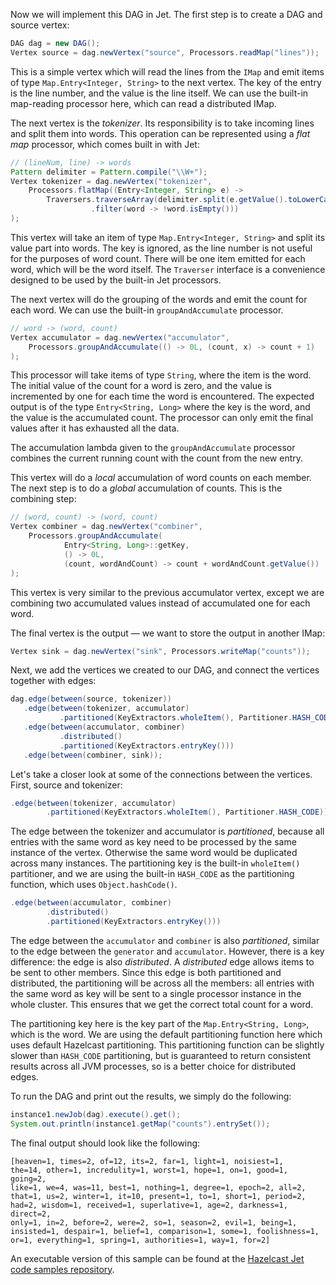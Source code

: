 Now we will implement this DAG in Jet. The first step is to create a
DAG and source vertex:

 ```java
DAG dag = new DAG();
Vertex source = dag.newVertex("source", Processors.readMap("lines"));
```

This is a simple vertex which will read the lines from the `IMap` and
emit items of type `Map.Entry<Integer, String>` to the next vertex. The
key of the entry is the line number, and the value is the line itself.
We can use the built-in map-reading processor here, which can read a
distributed IMap.

The next vertex is the _tokenizer_. Its responsibility is to take
incoming lines and split them into words. This operation can be
represented using a _flat map_ processor, which comes built in with Jet:

```java
// (lineNum, line) -> words
Pattern delimiter = Pattern.compile("\\W+");
Vertex tokenizer = dag.newVertex("tokenizer",
    Processors.flatMap((Entry<Integer, String> e) ->
        Traversers.traverseArray(delimiter.split(e.getValue().toLowerCase()))
                  .filter(word -> !word.isEmpty()))
);
```

This vertex will take an item of type `Map.Entry<Integer, String>` and
split its value part into words. The key is ignored, as the line number
is not useful for the purposes of word count. There will be one item
emitted for each word, which will be the word itself. The `Traverser`
interface is a convenience designed to be used by the built-in Jet
processors.

The next vertex will do the grouping of the words and emit the count
for each word. We can use the built-in `groupAndAccumulate` processor.

```java
// word -> (word, count)
Vertex accumulator = dag.newVertex("accumulator",
    Processors.groupAndAccumulate(() -> 0L, (count, x) -> count + 1)
);
```

This processor will take items of type `String`, where the item is the
word. The initial value of the count for a word is zero, and the value
is incremented by one for each time the word is encountered. The
expected output is of the type `Entry<String, Long>` where the key is
the word, and the value is the accumulated count. The processor can
only emit the final values after it has exhausted all the data.

The accumulation lambda given to the `groupAndAccumulate` processor
combines the current running count with the count from the new entry.

This vertex will do a _local_ accumulation of word counts on each member.
The next step is to do a _global_ accumulation of counts. This is the
combining step:

```java
// (word, count) -> (word, count)
Vertex combiner = dag.newVertex("combiner",
    Processors.groupAndAccumulate(
            Entry<String, Long>::getKey,
            () -> 0L,
            (count, wordAndCount) -> count + wordAndCount.getValue())
);
```

This vertex is very similar to the previous accumulator vertex, except
we are combining two accumulated values instead of accumulated one for
each word.

The final vertex is the output &mdash; we want to store the output in
another IMap:

```java
Vertex sink = dag.newVertex("sink", Processors.writeMap("counts"));
```

Next, we add the vertices we created to our DAG, and connect the
vertices together with edges:

```java
dag.edge(between(source, tokenizer))
   .edge(between(tokenizer, accumulator)
           .partitioned(KeyExtractors.wholeItem(), Partitioner.HASH_CODE))
   .edge(between(accumulator, combiner)
           .distributed()
           .partitioned(KeyExtractors.entryKey()))
   .edge(between(combiner, sink));
```

Let's take a closer look at some of the connections between the vertices.
First, source and tokenizer:

```java
.edge(between(tokenizer, accumulator)
        .partitioned(KeyExtractors.wholeItem(), Partitioner.HASH_CODE))
```

The edge between the tokenizer and accumulator is _partitioned_, because
all entries with the same word as key need to be processed by the same
instance of the vertex. Otherwise the same word would be duplicated
across many instances. The partitioning key is the built-in
`wholeItem()`  partitioner, and we are using the built-in `HASH_CODE` as
the partitioning function, which uses `Object.hashCode()`.

```java
.edge(between(accumulator, combiner)
        .distributed()
        .partitioned(KeyExtractors.entryKey()))
```

The edge between the `accumulator` and `combiner` is also _partitioned_,
similar to the edge between the `generator` and `accumulator`. However,
there is a key difference: the edge is also _distributed_. A
_distributed_ edge allows items to be sent to other members. Since this
edge is both partitioned and distributed, the partitioning will be across
all the members: all entries with the same word as key will be sent to
a single processor instance in the whole cluster. This ensures that we
get the correct total count for a word.

The partitioning key here is the key part of the `Map.Entry<String,
Long>`, which is the word. We are using the default partitioning
function here which uses default Hazelcast partitioning. This
partitioning function can be slightly slower than `HASH_CODE`
partitioning, but is guaranteed to return consistent results across all
JVM processes, so is a better choice for distributed edges.

To run the DAG and print out the results, we simply do the following:

```java
instance1.newJob(dag).execute().get();
System.out.println(instance1.getMap("counts").entrySet());
```

The final output should look like the following:

```
[heaven=1, times=2, of=12, its=2, far=1, light=1, noisiest=1,
the=14, other=1, incredulity=1, worst=1, hope=1, on=1, good=1, going=2,
like=1, we=4, was=11, best=1, nothing=1, degree=1, epoch=2, all=2,
that=1, us=2, winter=1, it=10, present=1, to=1, short=1, period=2,
had=2, wisdom=1, received=1, superlative=1, age=2, darkness=1, direct=2,
only=1, in=2, before=2, were=2, so=1, season=2, evil=1, being=1,
insisted=1, despair=1, belief=1, comparison=1, some=1, foolishness=1,
or=1, everything=1, spring=1, authorities=1, way=1, for=2]
```

An executable version of this sample can be found at the
[Hazelcast Jet code samples repository](https://github.com/hazelcast/hazelcast-jet-code-samples/tree/master/core/wordcount/src/main/java).
